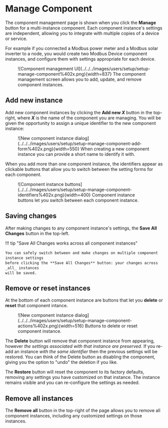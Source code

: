 # Manage Component

The component management page is shown when you click the **Manage** button for a multi-instance
component. Each component instance's settings are independent, allowing you to integrate with
multiple copies of a device or service.

For example if you connected a Modbus power meter and a Modbus solar inverter to a node, you would
create two Modbus Device component instances, and configure them with settings appropriate for each
device.

<figure markdown>
  ![Component management UI](../../../images/users/setup/setup-manage-component%402x.png){width=837}
  <caption>The component management screen allows you to add, update, and remove component instances.</caption>
</figure>

## Add new instance

Add new component instances by clicking the **Add new _X_** button in the top-right, where **_X_**
is the name of the component you are managing. You will be given the opportunity to assign a unique
identifier to the new component instance:

<figure markdown>
  ![New component instance dialog](../../../images/users/setup/setup-manage-component-add-form%402x.png){width=550}
  <caption>When creating a new component instance you can provide a short name to identify it with.</caption>
</figure>

When you add more than one component instance, the identifiers appear as clickable buttons that allow
you to switch between the setting forms for each component.

<figure markdown>
  ![Component instance buttons](../../../images/users/setup/setup-manage-component-identifiers%402x.png){width=400}
  <caption>Component instance buttons let you switch between each component instance.</caption>
</figure>

## Saving changes

After making changes to any component instance's settings, the **Save All Changes** button in the top-left.

!!! tip "Save All Changes works across all component instances"

	You can safely switch between and make changes on multiple component instance settings
	before clicking the **Save All Changes** button: your changes across _all_ instances
	will be saved.

## Remove or reset instances

At the bottom of each component instance are buttons that let you **delete** or **reset** that component
intance.

<figure markdown>
  ![New component instance dialog](../../../images/users/setup/setup-manage-component-actions%402x.png){width=516}
  <caption>Buttons to delete or reset component instance.</caption>
</figure>

The **Delete** button will remove that component instance from appearing, however _the settings associated
with that instance are preserved_. If you re-add an instance _with the same identifier_ then the previous
settings will be restored. You can think of the Delete button as disabling the component, giving you the
option to "undo" the deletion if you like.

The **Restore** button will reset the component to its factory defaults, removing any settings you have
customized on that instance. The instance remains visible and you can re-configure the settings as
needed.

## Remove all instances

The **Remove all** button in the top-right of the page allows you to remove all component instances,
including any customized settings on those instances.
